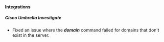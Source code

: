 
#### Integrations
##### Cisco Umbrella Investigate
- Fixed an issue where the ***domain*** command failed for domains that don't exist in the server.
